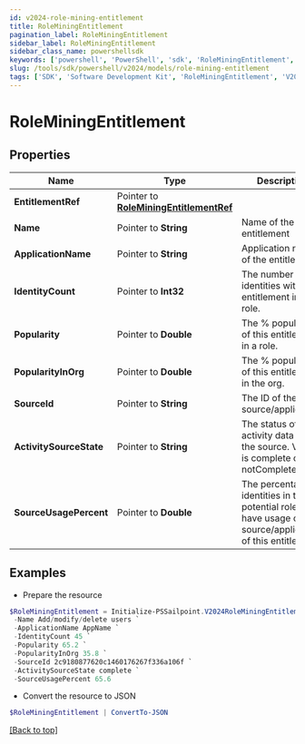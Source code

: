 ```yaml
---
id: v2024-role-mining-entitlement
title: RoleMiningEntitlement
pagination_label: RoleMiningEntitlement
sidebar_label: RoleMiningEntitlement
sidebar_class_name: powershellsdk
keywords: ['powershell', 'PowerShell', 'sdk', 'RoleMiningEntitlement', 'V2024RoleMiningEntitlement'] 
slug: /tools/sdk/powershell/v2024/models/role-mining-entitlement
tags: ['SDK', 'Software Development Kit', 'RoleMiningEntitlement', 'V2024RoleMiningEntitlement']
---
```



# RoleMiningEntitlement

## Properties

Name | Type | Description | Notes
------------ | ------------- | ------------- | -------------
**EntitlementRef** |  Pointer to [**RoleMiningEntitlementRef**](role-mining-entitlement-ref) |  | [optional] 
**Name** |  Pointer to **String** | Name of the entitlement | [optional] 
**ApplicationName** |  Pointer to **String** | Application name of the entitlement | [optional] 
**IdentityCount** |  Pointer to **Int32** | The number of identities with this entitlement in a role. | [optional] 
**Popularity** |  Pointer to **Double** | The % popularity of this entitlement in a role. | [optional] 
**PopularityInOrg** |  Pointer to **Double** | The % popularity of this entitlement in the org. | [optional] 
**SourceId** |  Pointer to **String** | The ID of the source/application. | [optional] 
**ActivitySourceState** |  Pointer to **String** | The status of activity data for the source.   Value is complete or notComplete. | [optional] 
**SourceUsagePercent** |  Pointer to **Double** | The percentage of identities in the potential role that have usage of the source/application of this entitlement. | [optional] 

## Examples

- Prepare the resource
```powershell
$RoleMiningEntitlement = Initialize-PSSailpoint.V2024RoleMiningEntitlement  -EntitlementRef null `
 -Name Add/modify/delete users `
 -ApplicationName AppName `
 -IdentityCount 45 `
 -Popularity 65.2 `
 -PopularityInOrg 35.8 `
 -SourceId 2c9180877620c1460176267f336a106f `
 -ActivitySourceState complete `
 -SourceUsagePercent 65.6
```

- Convert the resource to JSON
```powershell
$RoleMiningEntitlement | ConvertTo-JSON
```


[[Back to top]](#) 


